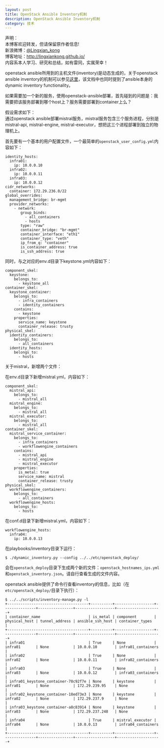 ```yaml
---
layout: post
title: OpenStack Ansible Inventory机制
description: OpenStack Ansible Inventory机制
category: 技术
---
```


声明：  
本博客欢迎转发，但请保留原作者信息!  
新浪微博：[@Lingxian_kong](http://weibo.com/lingxiankong)   
博客地址：<http://lingxiankong.github.io/>  
内容系本人学习、研究和总结，如有雷同，实属荣幸！

openstack ansible所用到的主机文件(inventory)是动态生成的，关于openstack ansible inventory的机制可以参见[这里](http://docs.openstack.org/developer/openstack-ansible/developer-docs/inventory.html#developer-inventory)，该文档中也同时提到了ansible本身的dynamic inventory functionality。

如果需要加一个新的服务，使用openstack-ansible部署，首先碰到的问题是：我需要把该服务部署到哪个host上？服务需要部署到container上么？

假设需求如下：  
通过openstack ansible部署mistral服务，mistral服务包含三个服务进程，分别是mistral-api, mistral-engine, mistral-executor，想把这三个进程部署到独立的物理机上。

首先要有一个基本的用户配置文件，一个最简单的`openstack_user_config.yml`内容如下：

    identity_hosts:
      infra01:
        ip: 10.0.0.10
      infra02:
        ip: 10.0.0.11
      infra03:
        ip: 10.0.0.12
    cidr_networks:
      container: 172.29.236.0/22
    global_overrides:
      management_bridge: br-mgmt
      provider_networks:
        - network:
           group_binds:
             - all_containers
             - hosts
           type: "raw"
           container_bridge: "br-mgmt"
           container_interface: "eth1"
           container_type: "veth"
           ip_from_q: "container"
           is_container_address: true
           is_ssh_address: true

同时，与之对应的env.d目录下keystone.yml内容如下：

    component_skel:
      keystone:
        belongs_to:
          - keystone_all
    container_skel:
      keystone_container:
        belongs_to:
          - infra_containers
          - identity_containers
        contains:
          - keystone
        properties:
          service_name: keystone
          container_release: trusty
    physical_skel:
      identity_containers:
        belongs_to:
          - all_containers
      identity_hosts:
        belongs_to:
          - hosts

关于mistral，新增两个文件：

在env.d目录下新增mistral.yml，内容如下：

    component_skel:
      mistral_api:
        belongs_to:
          - mistral_all
      mistral_engine:
        belongs_to:
          - mistral_all
      mistral_executor:
        belongs_to:
          - mistral_all
    container_skel:
      mistral_service_container:
        belongs_to:
          - infra_containers
          - workflowengine_containers
        contains:
          - mistral_api
          - mistral_engine
          - mistral_executor
        properties:
          is_metal: true
          service_name: mistral
          container_release: trusty
    physical_skel:
      workflowengine_containers:
        belongs_to:
          - all_containers
      workflowengine_hosts:
        belongs_to:
          - hosts

在conf.d目录下新增mistral.yml，内容如下：

    workflowengine_hosts:
      infra04:
        ip: 10.0.0.13

在playbooks/inventory目录下运行：

    $ ./dynamic_inventory.py --config ../../etc/openstack_deploy/

会在`openstack_deploy`目录下生成两个新的文件：`openstack_hostnames_ips.yml`和`openstack_inventory.json`。请自行查看生成的文件内容。

openstack ansible提供了命令行查看inventory的信息，比如（在`etc/openstack_deploy/`目录下执行）：

    $ ../../scripts/inventory-manage.py -l
    +-------------------------------------+----------+------------------+---------------+----------------+------------------+--------------------+
    | container_name                      | is_metal | component        | physical_host | tunnel_address | ansible_ssh_host | container_types    |
    +-------------------------------------+----------+------------------+---------------+----------------+------------------+--------------------+
    | infra01                             | True     | None             | infra01       | None           | 10.0.0.10        | infra01_containers |
    | infra02                             | True     | None             | infra02       | None           | 10.0.0.11        | infra02_containers |
    | infra03                             | True     | None             | infra03       | None           | 10.0.0.12        | infra03_containers |
    | infra01_keystone_container-78c92f7e | None     | keystone         | infra01       | None           | 172.29.239.95    | None               |
    | infra02_keystone_container-18ed73e3 | None     | keystone         | infra02       | None           | 172.29.237.9     | None               |
    | infra03_keystone_container-a8c83914 | None     | keystone         | infra03       | None           | 172.29.237.248   | None               |
    | infra04                             | True     | mistral_executor | infra04       | None           | 10.0.0.13        | infra04_containers |
    +-------------------------------------+----------+------------------+---------------+----------------+------------------+--------------------+